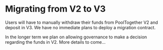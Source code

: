 # Migrating from V2 to V3

Users will have to manually withdraw their funds from PoolTogether V2 and deposit in V3.  We have no immediate plans to deploy a migration contract.

In the longer term we plan on allowing governance to make a decision regarding the funds in V2.  More details to come...

